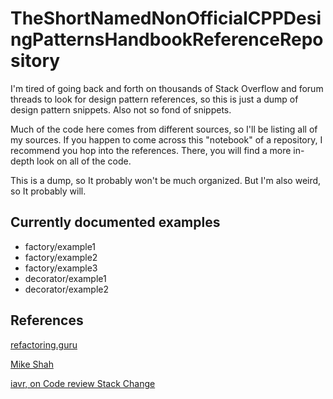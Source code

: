 # TheShortNamedNonOfficialCPPDesingPatternsHandbookReferenceRepository
I'm tired of going back and forth on thousands of Stack Overflow and forum threads to look for design pattern references, so this is just a dump of design pattern snippets. Also not so fond of snippets.

Much of the code here comes from different sources, so I'll be listing all of my sources. If you happen to come across this "notebook" of a repository, I recommend you hop into the references. There, you will find a more in-depth look 
on all of the code.

This is a dump, so It probably won't be much organized. But I'm also weird, so It probably will.

## Currently documented examples

 - factory/example1
 - factory/example2
 - factory/example3
 - decorator/example1
 - decorator/example2

 ## References

[refactoring.guru](https://refactoring.guru/design-patterns/factory-method)

[Mike Shah](https://youtube.com/watch?v=vAmDQKeC99g&ab_channel=MikeShah)

[iavr, on Code review Stack Change](https://codereview.stackexchange.com/questions/47083/compile-time-decorator-pattern-in-c-with-templates)